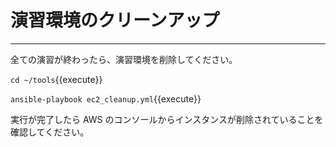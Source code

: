 # 演習環境のクリーンアップ
---
全ての演習が終わったら、演習環境を削除してください。

`cd ~/tools`{{execute}}

`ansible-playbook ec2_cleanup.yml`{{execute}}

実行が完了したら AWS のコンソールからインスタンスが削除されていることを確認してください。
